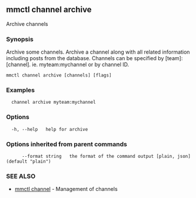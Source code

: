 ## mmctl channel archive

Archive channels

### Synopsis

Archive some channels.
Archive a channel along with all related information including posts from the database.
Channels can be specified by [team]:[channel]. ie. myteam:mychannel or by channel ID.

```
mmctl channel archive [channels] [flags]
```

### Examples

```
  channel archive myteam:mychannel
```

### Options

```
  -h, --help   help for archive
```

### Options inherited from parent commands

```
      --format string   the format of the command output [plain, json] (default "plain")
```

### SEE ALSO

* [mmctl channel](mmctl_channel.md)	 - Management of channels


